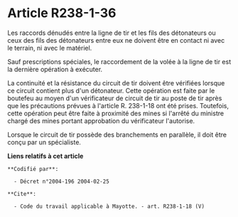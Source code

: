 # Article R238-1-36

Les raccords dénudés entre la ligne de tir et les fils des détonateurs ou ceux des fils des détonateurs entre eux ne doivent
être en contact ni avec le terrain, ni avec le matériel. 

Sauf prescriptions spéciales, le raccordement de la volée à la ligne de tir est la dernière opération à exécuter. 

La continuité et la résistance du circuit de tir doivent être vérifiées lorsque ce circuit contient plus d'un détonateur.
Cette opération est faite par le boutefeu au moyen d'un vérificateur de circuit de tir au poste de tir après que les
précautions prévues à l'article R. 238-1-18 ont été prises. Toutefois, cette opération peut être faite à proximité des mines
si l'arrêté du ministre chargé des mines portant approbation du vérificateur l'autorise. 

Lorsque le circuit de tir possède des branchements en parallèle, il doit être conçu par un spécialiste.

**Liens relatifs à cet article**

	**Codifié par**:

	  - Décret n°2004-196 2004-02-25

	**Cite**:

	  - Code du travail applicable à Mayotte. - art. R238-1-18 (V)
